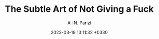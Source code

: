 ---
layout: post
title: "The Subtle Art of Not Giving a Fuck"
author: "Ali N. Parizi"
img: "/assets/images/books/the-art-of-dont-give-a-fuck/title.png"
date:   2023-03-19 13:11:32 +0330
categories: book self-help focus study-lessens
brief: "A Counterintuitive Approach to Living a Good Life is a 2016 nonfiction self-help book by American blogger and author Mark Manson. The book covers Manson's belief that life's struggles give it meaning and argues that typical self-help books offer meaningless positivity which is neither practical nor helpful, thus improperly approaching the problems many individuals face. It was a New York Times and Globe and Mail bestseller."
---                                                                                                                                                                                                                                                                